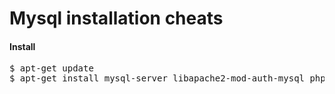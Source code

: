 Mysql installation cheats
=========================

<h4>Install</h4>
<pre>
$ apt-get update
$ apt-get install mysql-server libapache2-mod-auth-mysql php5-mysql mysql-client
</pre>





